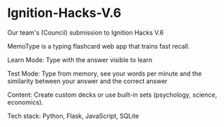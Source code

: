 # Ignition-Hacks-V.6
Our team's (Council) submission to Ignition Hacks V.6

MemoType is a typing flashcard web app that trains fast recall.

Learn Mode: Type with the answer visible to learn

Test Mode: Type from memory, see your words per minute and the similarity between your answer and the correct answer

Content: Create custom decks or use built-in sets (psychology, science, economics).

Tech stack: Python, Flask, JavaScript, SQLite
